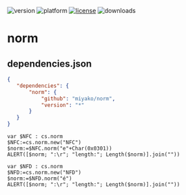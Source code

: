 ![version](https://img.shields.io/badge/version-20%2B-E23089)
![platform](https://img.shields.io/static/v1?label=platform&message=mac-intel%20|%20mac-arm%20|%20win-64&color=blue)
[![license](https://img.shields.io/github/license/miyako/norm)](LICENSE)
![downloads](https://img.shields.io/github/downloads/miyako/norm/total)

# norm

## dependencies.json

 ```json
{
    "dependencies": {
        "norm": {
            "github": "miyako/norm",
            "version": "*"
        }
    }
}
```

```4d
var $NFC : cs.norm
$NFC:=cs.norm.new("NFC")
$norm:=$NFC.norm("e"+Char(0x0301))
ALERT([$norm; ":\r"; "length:"; Length($norm)].join(""))

var $NFD : cs.norm
$NFD:=cs.norm.new("NFD")
$norm:=$NFD.norm("é")
ALERT([$norm; ":\r"; "length:"; Length($norm)].join(""))
```
